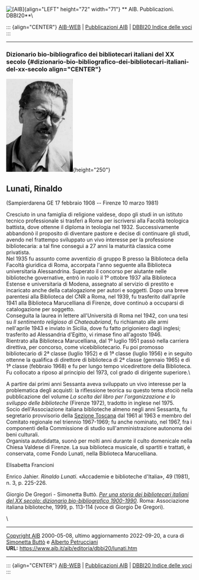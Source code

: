 ![\[AIB\]](/aib/wi/aibv72.gif){align="LEFT" height="72" width="71"}
** AIB. Pubblicazioni. DBBI20**\

::: {align="CENTER"}
[AIB-WEB](/) \| [Pubblicazioni AIB](/pubblicazioni/) \| [DBBI20 Indice
delle voci](dbbi20.htm)
:::

------------------------------------------------------------------------

### Dizionario bio-bibliografico dei bibliotecari italiani del XX secolo {#dizionario-bio-bibliografico-dei-bibliotecari-italiani-del-xx-secolo align="CENTER"}

![\[Ritratto\]](lunati.jpg){height="250"}

## Lunati, Rinaldo

(Sampierdarena GE 17 febbraio 1908 -- Firenze 10 marzo 1981)

Cresciuto in una famiglia di religione valdese, dopo gli studi in un
istituto tecnico professionale si trasferì a Roma per iscriversi alla
Facoltà teologica battista, dove ottenne il diploma in teologia nel
1932. Successivamente abbandonò il proposito di diventare pastore e
decise di continuare gli studi, avendo nel frattempo sviluppato un vivo
interesse per la professione bibliotecaria: a tal fine conseguì a 27
anni la maturità classica come privatista.\
Nel 1935 fu assunto come avventizio di gruppo B presso la Biblioteca
della Facoltà giuridica di Roma, accorpata l\'anno seguente alla
Biblioteca universitaria Alessandrina. Superato il concorso per aiutante
nelle biblioteche governative, entrò in ruolo il 1º ottobre 1937 alla
Biblioteca Estense e universitaria di Modena, assegnato al servizio di
prestito e incaricato anche della catalogazione per autori e soggetti.
Dopo una breve parentesi alla Biblioteca del CNR a Roma, nel 1939, fu
trasferito dall\'aprile 1941 alla Biblioteca Marucelliana di Firenze,
dove continuò a occuparsi di catalogazione per soggetto.\
Conseguita la laurea in lettere all\'Università di Roma nel 1942, con
una tesi su *Il sentimento religioso di Chateaubriand*, fu richiamato
alle armi nell\'aprile 1943 e inviato in Sicilia, dove fu fatto
prigioniero dagli inglesi; trasferito ad Alessandria d\'Egitto, vi
rimase fino all\'agosto 1946.\
Rientrato alla Biblioteca Marucelliana, dal 1º luglio 1951 passò nella
carriera direttiva, per concorso, come vicebibliotecario. Fu poi
promosso bibliotecario di 2ª classe (luglio 1952) e di 1ª classe (luglio
1956) e in seguito ottenne la qualifica di direttore di biblioteca di 2ª
classe (gennaio 1965) e di 1ª classe (febbraio 1968) e fu per lungo
tempo vicedirettore della Biblioteca. Fu collocato a riposo al principio
del 1973, col grado di dirigente superiore.\

A partire dai primi anni Sessanta aveva sviluppato un vivo interesse per
la problematica degli acquisti: la riflessione teorica su questo tema
sfociò nella pubblicazione del volume *La scelta del libro per
l\'organizzazione e lo sviluppo delle biblioteche* (Firenze 1972),
tradotto in inglese nel 1975.\
Socio dell\'Associazione italiana biblioteche almeno negli anni
Sessanta, fu segretario provvisorio della [Sezione
Toscana](/aib/stor/sezioni/tos.htm) dal 1961 al 1963 e membro del
Comitato regionale nel triennio 1967-1969; fu anche nominato, nel 1967,
fra i componenti della Commissione di studio sull\'amministrazione
autonoma dei beni culturali.\
Organista autodidatta, suonò per molti anni durante il culto domenicale
nella Chiesa Valdese di Firenze. La sua biblioteca musicale, di spartiti
e trattati, è conservata, come Fondo Lunati, nella Biblioteca
Marucelliana.

Elisabetta Francioni

Enrico Jahier. *Rinaldo Lunati*. «Accademie e biblioteche d\'Italia», 49
(1981), n. 3, p. 225-226.

Giorgio De Gregori - Simonetta Buttò. [*Per una storia dei bibliotecari
italiani del XX secolo: dizionario bio-bibliografico
1900-1990*](/aib/editoria/pub065.htm). Roma: Associazione italiana
biblioteche, 1999, p. 113-114 (voce di Giorgio De Gregori).

\

------------------------------------------------------------------------

[Copyright AIB](/su-questo-sito/dichiarazione-di-copyright-aib-web/)
2000-05-08, ultimo aggiornamento 2022-09-20, a cura di [Simonetta
Buttò](/aib/redazione3.htm) e [Alberto
Petrucciani](/su-questo-sito/redazione-aib-web/)\
**URL:** https://www.aib.it/aib/editoria/dbbi20/lunati.htm

------------------------------------------------------------------------

::: {align="CENTER"}
[AIB-WEB](/) \| [Pubblicazioni AIB](/pubblicazioni/) \| [DBBI20 Indice
delle voci](dbbi20.htm)
:::
